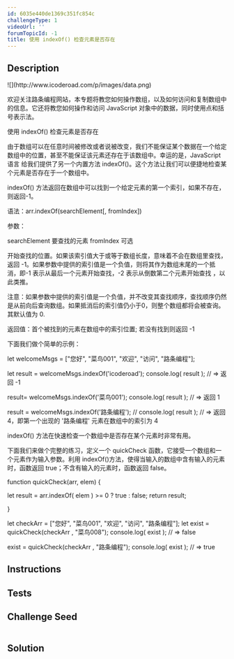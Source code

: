 ```yaml
---
id: 6035e440de1369c351fc854c
challengeType: 1
videoUrl: ''
forumTopicId: -1
title: 使用 indexOf() 检查元素是否存在
---
```


## Description
<section id='description'>
![](http://www.icoderoad.com/p/images/data.png)

欢迎关注路条编程网站，本专题将教您如何操作数组，以及如何访问和复制数组中的信息。它还将教您如何操作和访问 JavaScript 对象中的数据，同时使用点和括号表示法。

使用 indexOf() 检查元素是否存在

由于数组可以在任意时间被修改或者说被改变，我们不能保证某个数据在一个给定数组中的位置，甚至不能保证该元素还存在于该数组中。幸运的是，JavaScript 语言 给我们提供了另一个内置方法 indexOf()。这个方法让我们可以便捷地检查某个元素是否存在于一个数组中。

indexOf() 方法返回在数组中可以找到一个给定元素的第一个索引，如果不存在，则返回-1。

语法：arr.indexOf(searchElement[, fromIndex])

参数：

searchElement 要查找的元素
fromIndex 可选

开始查找的位置。如果该索引值大于或等于数组长度，意味着不会在数组里查找，返回 -1。如果参数中提供的索引值是一个负值，则将其作为数组末尾的一个抵消，即-1 表示从最后一个元素开始查找，-2 表示从倒数第二个元素开始查找 ，以此类推。 

注意：如果参数中提供的索引值是一个负值，并不改变其查找顺序，查找顺序仍然是从前向后查询数组。如果抵消后的索引值仍小于0，则整个数组都将会被查询。其默认值为 0.

返回值：首个被找到的元素在数组中的索引位置; 若没有找到则返回 -1

下面我们做个简单的示例：

let welcomeMsgs = ["您好", "菜鸟001", "欢迎", "访问", "路条编程"];

let result = welcomeMsgs.indexOf('icoderoad'); 
console.log( result );
// => 返回 -1

result= welcomeMsgs.indexOf('菜鸟001'); 
console.log( result );
// => 返回 1

result = welcomeMsgs.indexOf('路条编程'); // 
console.log( result );
// => 返回 4，即第一个出现的 '路条编程' 元素在数组中的索引为 4

indexOf() 方法在快速检查一个数组中是否存在某个元素时非常有用。

下面我们来做个完整的练习，定义一个 quickCheck 函数，它接受一个数组和一个元素作为输入参数。利用 indexOf()方法，使得当输入的数组中含有输入的元素时，函数返回 true；不含有输入的元素时，函数返回 false。

function quickCheck(arr, elem) {

  let result = arr.indexOf( elem ) >= 0 ? true : false;
  return result;

}

let checkArr = ["您好", "菜鸟001", "欢迎", "访问", "路条编程"];
let exist = quickCheck(checkArr , "菜鸟008");
console.log( exist );
// => false

exist = quickCheck(checkArr , "路条编程");
console.log( exist );
// => true


</section>

## Instructions
<section id='instructions'>

</section>

## Tests
<section id='tests'>

</section>

## Challenge Seed
<section id='challengeSeed'>

<div id='js-seed'>

```js

```

</div>



</section>

## Solution
<section id='solution'>


</section>
